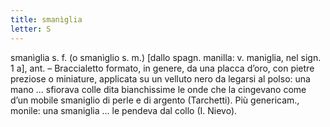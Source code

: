 ```yaml
---
title: smanìglia
letter: S
---
```

smanìglia s. f. (o smanìglio s. m.) [dallo spagn. manilla: v. maniglia, nel sign. 1 a], ant. – Braccialetto formato, in genere, da una placca d’oro, con pietre preziose o miniature, applicata su un velluto nero da legarsi al polso: una mano ... sfiorava colle dita bianchissime le onde che la cingevano come d’un mobile smaniglio di perle e di argento (Tarchetti). Più genericam., monile: una smaniglia ... le pendeva dal collo (I. Nievo).